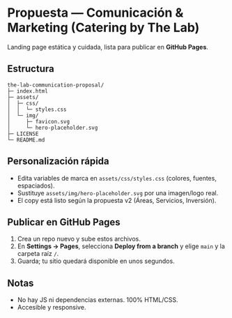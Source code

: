 # Propuesta — Comunicación & Marketing (Catering by The Lab)

Landing page estática y cuidada, lista para publicar en **GitHub Pages**.

## Estructura
```
the-lab-communication-proposal/
├─ index.html
├─ assets/
│  ├─ css/
│  │  └─ styles.css
│  └─ img/
│     ├─ favicon.svg
│     └─ hero-placeholder.svg
├─ LICENSE
└─ README.md
```

## Personalización rápida
- Edita variables de marca en `assets/css/styles.css` (colores, fuentes, espaciados).
- Sustituye `assets/img/hero-placeholder.svg` por una imagen/logo real.
- El copy está listo según la propuesta v2 (Áreas, Servicios, Inversión).

## Publicar en GitHub Pages
1. Crea un repo nuevo y sube estos archivos.
2. En **Settings → Pages**, selecciona **Deploy from a branch** y elige `main` y la carpeta raíz `/`.
3. Guarda; tu sitio quedará disponible en unos segundos.

## Notas
- No hay JS ni dependencias externas. 100% HTML/CSS.
- Accesible y responsive.
